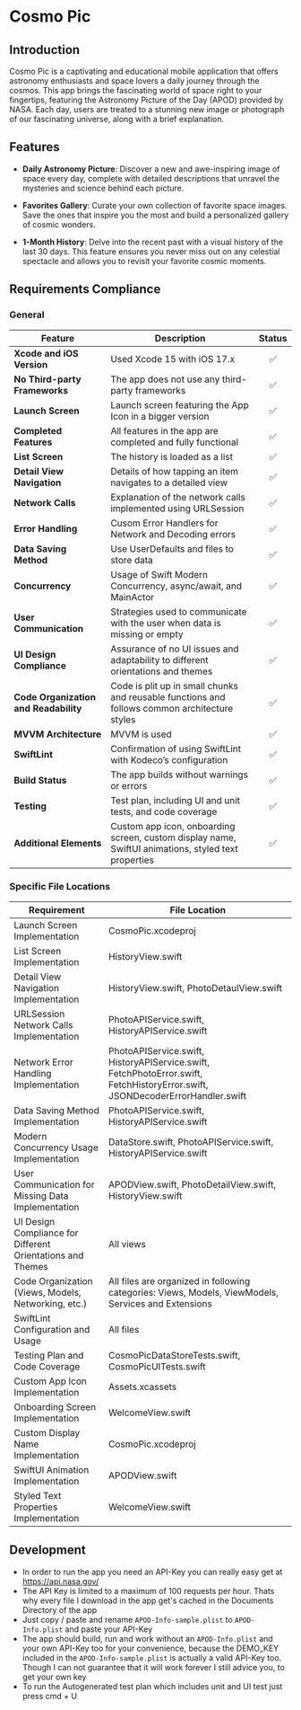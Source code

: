 # Cosmo Pic

## Introduction
Cosmo Pic is a captivating and educational mobile application that offers astronomy enthusiasts and space lovers a daily journey through the cosmos. This app brings the fascinating world of space right to your fingertips, featuring the Astronomy Picture of the Day (APOD) provided by NASA. Each day, users are treated to a stunning new image or photograph of our fascinating universe, along with a brief explanation.

## Features
- **Daily Astronomy Picture**: Discover a new and awe-inspiring image of space every day, complete with detailed descriptions that unravel the mysteries and science behind each picture.

- **Favorites Gallery**: Curate your own collection of favorite space images. Save the ones that inspire you the most and build a personalized gallery of cosmic wonders.

- **1-Month History**: Delve into the recent past with a visual history of the last 30 days. This feature ensures you never miss out on any celestial spectacle and allows you to revisit your favorite cosmic moments.

## Requirements Compliance

### General
| Feature                         | Description | Status |
|---------------------------------|-------------|:------:|
| **Xcode and iOS Version**       | Used Xcode 15 with iOS 17.x | ✅ |
| **No Third-party Frameworks**   | The app does not use any third-party frameworks | ✅ |
| **Launch Screen**               | Launch screen featuring the App Icon in a bigger version | ✅ |
| **Completed Features**          | All features in the app are completed and fully functional | ✅ |
| **List Screen**                 | The history is loaded as a list | ✅ |
| **Detail View Navigation**      | Details of how tapping an item navigates to a detailed view | ✅ |
| **Network Calls**               | Explanation of the network calls implemented using URLSession | ✅ |
| **Error Handling**              | Cusom Error Handlers for Network and Decoding errors | ✅ |
| **Data Saving Method**          | Use UserDefaults and files to store data | ✅ |
| **Concurrency**                 | Usage of Swift Modern Concurrency, async/await, and MainActor | ✅ |
| **User Communication**          | Strategies used to communicate with the user when data is missing or empty | ✅ |
| **UI Design Compliance**        | Assurance of no UI issues and adaptability to different orientations and themes | ✅ |
| **Code Organization and Readability** | Code is plit up in small chunks and reusable functions and follows common architecture styles | ✅ |
| **MVVM Architecture**           | MVVM is used | ✅ |
| **SwiftLint**                   | Confirmation of using SwiftLint with Kodeco’s configuration | ✅ |
| **Build Status**                | The app builds without warnings or errors | ✅ |
| **Testing**                     | Test plan, including UI and unit tests, and code coverage | ✅ |
| **Additional Elements**         | Custom app icon, onboarding screen, custom display name, SwiftUI animations, styled text properties | ✅ |

### Specific File Locations

| Requirement | File Location |
|-------------|---------------|
| Launch Screen Implementation | CosmoPic.xcodeproj |
| List Screen Implementation | HistoryView.swift |
| Detail View Navigation Implementation | HistoryView.swift, PhotoDetaulView.swift |
| URLSession Network Calls Implementation | PhotoAPIService.swift, HistoryAPIService.swift |
| Network Error Handling Implementation | PhotoAPIService.swift, HistoryAPIService.swift, FetchPhotoError.swift, FetchHistoryError.swift, JSONDecoderErrorHandler.swift |
| Data Saving Method Implementation | PhotoAPIService.swift, HistoryAPIService.swift |
| Modern Concurrency Usage Implementation | DataStore.swift, PhotoAPIService.swift, HistoryAPIService.swift |
| User Communication for Missing Data Implementation | APODView.swift, PhotoDetailView.swift, HistoryView.swift |
| UI Design Compliance for Different Orientations and Themes | All views |
| Code Organization (Views, Models, Networking, etc.) | All files are organized in following categories: Views, Models, ViewModels, Services and Extensions |
| SwiftLint Configuration and Usage | All files |
| Testing Plan and Code Coverage | CosmoPicDataStoreTests.swift, CosmoPicUITests.swift |
| Custom App Icon Implementation | Assets.xcassets |
| Onboarding Screen Implementation | WelcomeView.swift |
| Custom Display Name Implementation | CosmoPic.xcodeproj |
| SwiftUI Animation Implementation | APODView.swift |
| Styled Text Properties Implementation | WelcomeView.swift |

## Development
- In order to run the app you need an API-Key you can really easy get at https://api.nasa.gov/
- The API Key is limited to a maximum of 100 requests per hour. Thats why every file I download in the app get's cached in the Documents Directory of the app
- Just copy / paste and rename ```APOD-Info-sample.plist``` to ```APOD-Info.plist``` and paste your API-Key
- The app should build, run and work without an ```APOD-Info.plist``` and your own API-Key too for your convenience, because the DEMO_KEY included in the ```APOD-Info-sample.plist``` is actually a valid API-Key too. Though I can not guarantee that it will work forever I still advice you, to get your own key
- To run the Autogenerated test plan which includes unit and UI test just press cmd + U
